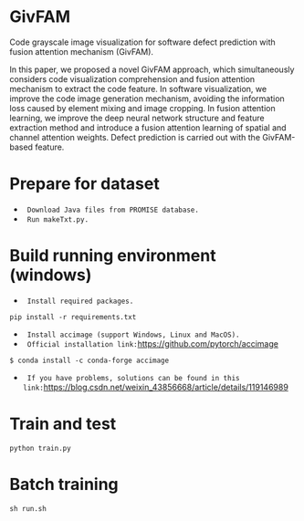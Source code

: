 # GivFAM
Code grayscale image visualization for software defect prediction with fusion attention mechanism (GivFAM).

In this paper, we proposed a novel GivFAM approach, which
simultaneously considers code visualization comprehension
and fusion attention mechanism to extract the code feature. In
software visualization, we improve the code image generation
mechanism, avoiding the information loss caused by element
mixing and image cropping. In fusion attention learning,
we improve the deep neural network structure and feature
extraction method and introduce a fusion attention learning
of spatial and channel attention weights. Defect prediction
is carried out with the GivFAM-based feature.

Prepare for dataset
=================
- ` Download Java files from PROMISE database.`
- ` Run makeTxt.py.`

Build running environment (windows)
=================
- ` Install required packages.`

```
pip install -r requirements.txt
```

- ` Install accimage (support Windows, Linux and MacOS).`
- ` Official installation link:`https://github.com/pytorch/accimage

```
$ conda install -c conda-forge accimage
```

- ` If you have problems, solutions can be found in this link:`https://blog.csdn.net/weixin_43856668/article/details/119146989

Train and test
=================

```
python train.py
```

Batch training
===============

```
sh run.sh
```
